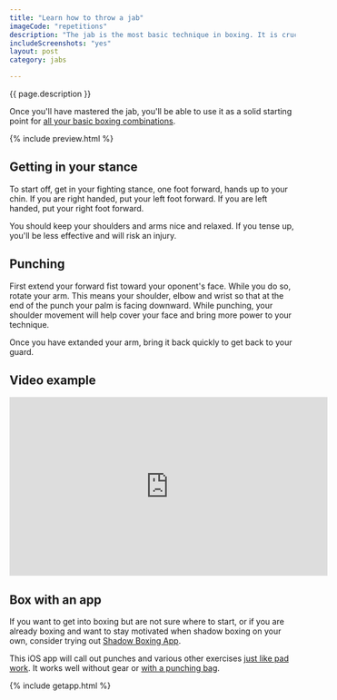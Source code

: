 ```yaml
---
title: "Learn how to throw a jab"
imageCode: "repetitions"
description: "The jab is the most basic technique in boxing. It is crucial to learn as you will use it all the time on its own or to start combinations. It's also very useful to find out range or keep an opponnent at a distance."
includeScreenshots: "yes"
layout: post
category: jabs

---
```


{{ page.description }}

Once you'll have mastered the jab, you'll be able to use it as a solid starting point for [all your basic boxing combinations](/boxing-basic-combos/).

{% include preview.html %}

## Getting in your stance

To start off, get in your fighting stance, one foot forward, hands up to your chin. If you are right handed, put your left foot forward. If you are left handed, put your right foot forward.

You should keep your shoulders and arms nice and relaxed. If you tense up, you'll be less effective and will risk an injury.

## Punching

First extend your forward fist toward your oponent's face. While you do so, rotate your arm. This means your shoulder, elbow and wrist so that at the end of the punch your palm is facing downward. While punching, your shoulder movement will help cover your face and bring more power to your technique.

Once you have extanded your arm, bring it back quickly to get back to your guard.

## Video example

<iframe width="560" height="315" src="https://www.youtube.com/embed/1wCQLFhipbE" frameborder="0" allow="accelerometer; autoplay; clipboard-write; encrypted-media; gyroscope; picture-in-picture" allowfullscreen></iframe>

## Box with an app

If you want to get into boxing but are not sure where to start, or if you are already boxing and want to stay motivated when shadow boxing on your own, consider trying out [Shadow Boxing App](/).

This iOS app will call out punches and various other exercises [just like pad work](/pad-work-boxing-reflexes/). It works well without gear or [with a punching bag](/new-simple-combo-punching-bag/).

{% include getapp.html %}